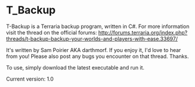 # T_Backup
T-Backup is a Terraria backup program, written in C#. For more information visit the thread on the official forums:
http://forums.terraria.org/index.php?threads/t-backup-backup-your-worlds-and-players-with-ease.33697/

It's written by Sam Poirier AKA darthmorf.
If you enjoy it, I'd love to hear from you!
Please also post any bugs you encounter on that thread. Thanks.

To use, simply download the latest executable and run it.

Current version: 1.0
